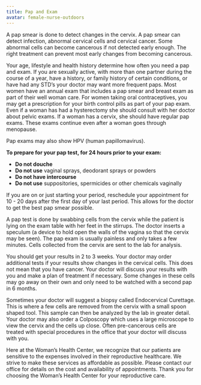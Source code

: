 ```yaml
---
title: Pap and Exam
avatar: female-nurse-outdoors
---
```


A pap smear is done to detect changes in the cervix. A pap smear can
detect infection, abnormal cervical cells and cervical cancer. Some
abnormal cells can become cancerous if not detected early enough. The
right treatment can prevent most early changes from becoming cancerous.

Your age, lifestyle and health history determine how often you need a
pap and exam. If you are sexually active, with more than one partner
during the course of a year, have a history, or family history of
certain conditions, or have had any STD’s your doctor may want more
frequent paps. Most women have an annual exam that includes a pap smear
and breast exam as part of their well woman care. For women taking oral
contraceptives, you may get a prescription for your birth control pills
as part of your pap exam. Even if a woman has had a hysterectomy she
should consult with her doctor about pelvic exams. If a woman has a
cervix, she should have regular pap exams. These exams continue even
after a woman goes through menopause.

Pap exams may also show HPV (human papillomavirus).

**To prepare for your pap test, for 24 hours prior to your exam:**

- **Do not douche**
- **Do not use** vaginal sprays, deodorant sprays or powders
- **Do not have intercourse**
- **Do not use** suppositories, spermicides or other chemicals vaginally

If you are on or just starting your period, reschedule your appointment
for 10 - 20 days after the first day of your last period. This allows
for the doctor to get the best pap smear possible.

A pap test is done by swabbing cells from the cervix while the patient
is lying on the exam table with her feet in the stirrups. The doctor
inserts a speculum (a device to hold open the walls of the vagina so
that the cervix may be seen). The pap exam is usually painless and only
takes a few minutes. Cells collected from the cervix are sent to the lab
for analysis.

You should get your results in 2 to 3 weeks. Your doctor may order
additional tests if your results show changes in the cervical cells.
This does not mean that you have cancer. Your doctor will discuss your
results with you and make a plan of treatment if necessary. Some changes
in these cells may go away on their own and only need to be watched with
a second pap in 6 months.

Sometimes your doctor will suggest a biopsy called Endocervical
Curettage. This is where a few cells are removed from the cervix with a
small spoon shaped tool. This sample can then be analyzed by the lab in
greater detail. Your doctor may also order a Colposcopy which uses a
large microscope to view the cervix and the cells up close. Often
pre-cancerous cells are treated with special procedures in the office
that your doctor will discuss with you.

Here at the Woman’s Health Center, we recognize that our patients are
sensitive to the expenses involved in their reproductive healthcare. We
strive to make these services as affordable as possible. Please contact
our office for details on the cost and availability of appointments.
Thank you for choosing the Woman’s Health Center for your reproductive
care.

